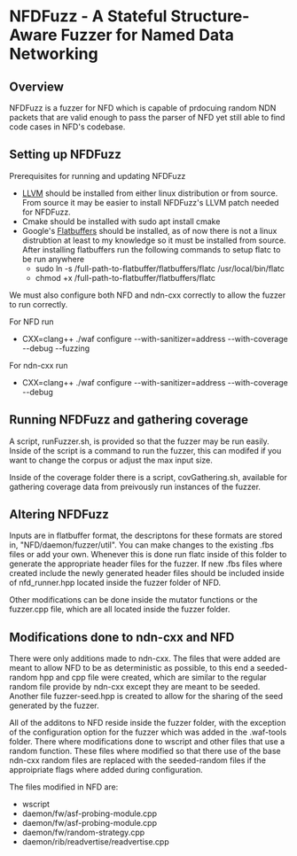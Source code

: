# NFDFuzz - A Stateful Structure-Aware Fuzzer for Named Data Networking

## Overview

NFDFuzz is a fuzzer for NFD which is capable of prdocuing random NDN packets that are valid enough to pass the parser of NFD yet still able to find code cases in NFD's codebase. 

## Setting up NFDFuzz 
Prerequisites for running and updating NFDFuzz
- [LLVM](https://github.com/llvm/llvm-project) should be installed from either linux distribution or from source. From source it may be easier to install NFDFuzz's LLVM patch needed for NFDFuzz.
- Cmake should be installed with 
	sudo apt install cmake
- Google's [Flatbuffers](https://github.com/google/flatbuffers.git) should be installed, as of now there is not a linux distrubtion at least to my knowledge so it must be installed from source. After installing flatbuffers run the following commands to setup flatc to be run anywhere
    - sudo ln -s /full-path-to-flatbuffer/flatbuffers/flatc /usr/local/bin/flatc
    - chmod +x /full-path-to-flatbuffer/flatbuffers/flatc
	
We must also configure both NFD and ndn-cxx correctly to allow the fuzzer to run correctly.

For NFD run 
- CXX=clang++ ./waf configure --with-sanitizer=address --with-coverage --debug --fuzzing

For ndn-cxx run
- CXX=clang++ ./waf configure --with-sanitizer=address --with-coverage --debug 

## Running NFDFuzz and gathering coverage
A script, runFuzzer.sh, is provided so that the fuzzer may be run easily. Inside of the script is a command to run the fuzzer, this can modifed if you want to change the corpus or adjust the max input size. 

Inside of the coverage folder there is a script, covGathering.sh, available for gathering coverage data from preivously run instances of the fuzzer. 

## Altering NFDFuzz
Inputs are in flatbuffer format, the descriptons for these formats are stored in, "NFD/daemon/fuzzer/util". You can make changes to the existing .fbs files or add your own. Whenever this is done run flatc inside of this folder to generate the appropriate header files for the fuzzer. If new .fbs files where created include the newly generated header files should be included inside of nfd\_runner.hpp located inside the fuzzer folder of NFD.

Other modifications can be done inside the mutator functions or the fuzzer.cpp file, which are all located inside the fuzzer folder. 

## Modifications done to ndn-cxx and NFD
There were only additions made to ndn-cxx. The files that were added are meant to allow NFD to be as deterministic as possible, to this end a seeded-random hpp and cpp file were created, which are similar to the regular random file provide by ndn-cxx except they are meant to be seeded. Another file fuzzer-seed.hpp is created to allow for the sharing of the seed generated by the fuzzer. 

All of the additons to NFD reside inside the fuzzer folder, with the exception of the configuration option for the fuzzer which was added in the .waf-tools folder. There where modifications done to wscript and other files that use a random function. These files where modified so that there use of the base ndn-cxx random files are replaced with the seeded-random files if the approipriate flags where added during configuration. 

The files modified in NFD are:
- wscript
- daemon/fw/asf-probing-module.cpp
- daemon/fw/asf-probing-module.cpp
- daemon/fw/random-strategy.cpp
- daemon/rib/readvertise/readvertise.cpp

